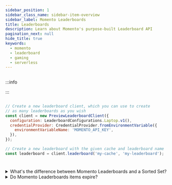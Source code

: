 ```yaml
---
sidebar_position: 1
sidebar_class_name: sidebar-item-overview
sidebar_label: Momento Leaderboards
title: Leaderboards
description: Learn about Momento's purpose-built Leaderboard API
pagination_next: null
hide_title: true
keywords:
  - momento
  - leaderboard
  - gaming
  - serverless
---
```


##



:::info



:::

##

###











###

```javascript
// Create a new leaderboard client, which you can use to create
// as many leaderboards as you wish
const client = new PreviewLeaderboardClient({
  configuration: LeaderboardConfigurations.Laptop.v1(),
  credentialProvider: CredentialProvider.fromEnvironmentVariable({
    environmentVariableName: 'MOMENTO_API_KEY',
  }),
});

// Create a new leaderboard with the given cache and leaderboard name
const leaderboard = client.leaderboard('my-cache', 'my-leaderboard');
```

###





#



##

<details>
  <summary>What's the difference between Momento Leaderboards and a Sorted Set?</summary>
  Momento Leaderboards has a much more efficient memory footprint, allowing us to scale to tens of millions of records, and the APIs were built with gaming use cases specifically in mind.
</details>

<details>
  <summary>Do Momento Leaderboards items expire?</summary>
  Momento Leaderboards items have a 7-day TTL by default. If the default TTL for leaderboard items doesn’t work for you, reach out to support@momentohq.com to discuss removing limits.
</details>
